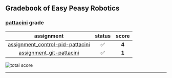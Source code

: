 ## Gradebook of Easy Peasy Robotics

### [**pattacini**](https://github.com/pattacini) grade

| assignment | status | score |
|    :--:    |  :--:  | :--:  |
| [assignment_control-pid-pattacini](https://github.com/easy-peasy-robotics/assignment_control-pid-pattacini) | :white_check_mark: | **4** |
| [assignment_git-pattacini](https://github.com/easy-peasy-robotics/assignment_git-pattacini) | :white_check_mark: | **1** |

![total score](https://img.shields.io/badge/total_score-5-brightgreen.svg?style=flat-square)

---

